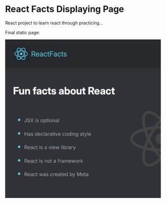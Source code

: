# React Facts Displaying Page

React project to learn react through practicing...

Final static page:

![Screenshot of the React Facts Displaying Page](/src/assets/Screenshot.jpeg)
